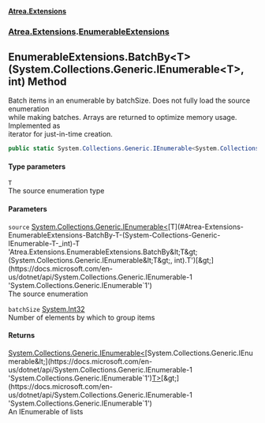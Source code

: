 #### [Atrea.Extensions](./index.md 'index')
### [Atrea.Extensions](./Atrea-Extensions.md 'Atrea.Extensions').[EnumerableExtensions](./Atrea-Extensions-EnumerableExtensions.md 'Atrea.Extensions.EnumerableExtensions')
## EnumerableExtensions.BatchBy&lt;T&gt;(System.Collections.Generic.IEnumerable&lt;T&gt;, int) Method
Batch items in an enumerable by batchSize.  Does not fully load the source enumeration  
while making batches. Arrays are returned to optimize memory usage.  Implemented as  
iterator for just-in-time creation.  
```csharp
public static System.Collections.Generic.IEnumerable<System.Collections.Generic.IEnumerable<T>> BatchBy<T>(this System.Collections.Generic.IEnumerable<T> source, int batchSize);
```
#### Type parameters
<a name='Atrea-Extensions-EnumerableExtensions-BatchBy-T-(System-Collections-Generic-IEnumerable-T-_int)-T'></a>
`T`  
The source enumeration type  
  
#### Parameters
<a name='Atrea-Extensions-EnumerableExtensions-BatchBy-T-(System-Collections-Generic-IEnumerable-T-_int)-source'></a>
`source` [System.Collections.Generic.IEnumerable&lt;](https://docs.microsoft.com/en-us/dotnet/api/System.Collections.Generic.IEnumerable-1 'System.Collections.Generic.IEnumerable`1')[T](#Atrea-Extensions-EnumerableExtensions-BatchBy-T-(System-Collections-Generic-IEnumerable-T-_int)-T 'Atrea.Extensions.EnumerableExtensions.BatchBy&lt;T&gt;(System.Collections.Generic.IEnumerable&lt;T&gt;, int).T')[&gt;](https://docs.microsoft.com/en-us/dotnet/api/System.Collections.Generic.IEnumerable-1 'System.Collections.Generic.IEnumerable`1')  
The source enumeration  
  
<a name='Atrea-Extensions-EnumerableExtensions-BatchBy-T-(System-Collections-Generic-IEnumerable-T-_int)-batchSize'></a>
`batchSize` [System.Int32](https://docs.microsoft.com/en-us/dotnet/api/System.Int32 'System.Int32')  
Number of elements by which to group items  
  
#### Returns
[System.Collections.Generic.IEnumerable&lt;](https://docs.microsoft.com/en-us/dotnet/api/System.Collections.Generic.IEnumerable-1 'System.Collections.Generic.IEnumerable`1')[System.Collections.Generic.IEnumerable&lt;](https://docs.microsoft.com/en-us/dotnet/api/System.Collections.Generic.IEnumerable-1 'System.Collections.Generic.IEnumerable`1')[T](#Atrea-Extensions-EnumerableExtensions-BatchBy-T-(System-Collections-Generic-IEnumerable-T-_int)-T 'Atrea.Extensions.EnumerableExtensions.BatchBy&lt;T&gt;(System.Collections.Generic.IEnumerable&lt;T&gt;, int).T')[&gt;](https://docs.microsoft.com/en-us/dotnet/api/System.Collections.Generic.IEnumerable-1 'System.Collections.Generic.IEnumerable`1')[&gt;](https://docs.microsoft.com/en-us/dotnet/api/System.Collections.Generic.IEnumerable-1 'System.Collections.Generic.IEnumerable`1')  
An IEnumerable of lists  
